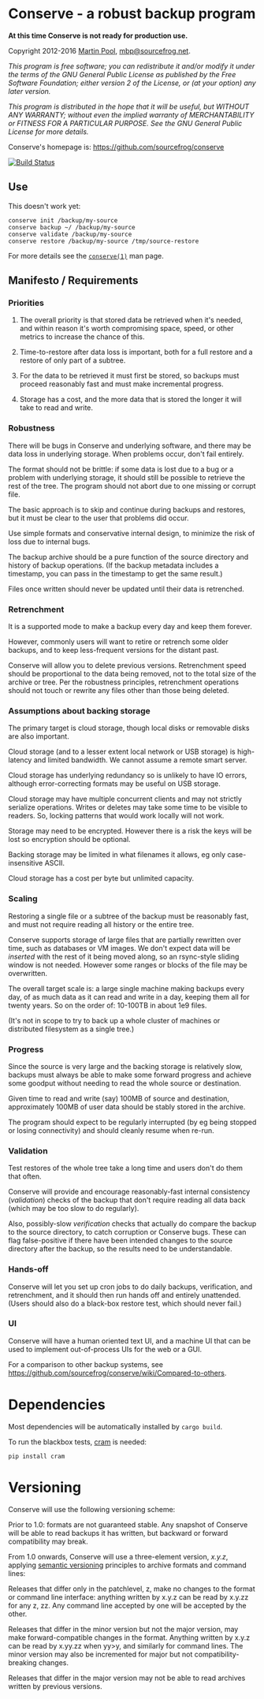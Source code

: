 Conserve - a robust backup program
==================================

**At this time Conserve is not ready for production use.**

Copyright 2012-2016 [Martin Pool][1], mbp@sourcefrog.net.

_This program is free software; you can redistribute it and/or
modify it under the terms of the GNU General Public License
as published by the Free Software Foundation; either version 2
of the License, or (at your option) any later version._

_This program is distributed in the hope that it will be useful,
but WITHOUT ANY WARRANTY; without even the implied warranty of
MERCHANTABILITY or FITNESS FOR A PARTICULAR PURPOSE.  See the
GNU General Public License for more details._

Conserve's homepage is: <https://github.com/sourcefrog/conserve>

[![Build Status](https://travis-ci.org/sourcefrog/conserve.png?branch=rust)](https://travis-ci.org/sourcefrog/conserve)

Use
---

This doesn't work yet:

    conserve init /backup/my-source
    conserve backup ~/ /backup/my-source
    conserve validate /backup/my-source
    conserve restore /backup/my-source /tmp/source-restore

For more details see the
[`conserve(1)`](https://github.com/sourcefrog/conserve/blob/master/man/conserve.asciidoc)
man page.


## Manifesto / Requirements

### Priorities

1. The overall priority is that stored data be retrieved when it's
   needed, and within reason it's worth compromising space, speed, or other
   metrics to increase the chance of this.
   
2. Time-to-restore after data loss is important, both for a full restore
   and a restore of only part of a subtree.
   
3. For the data to be retrieved it must first be stored, so backups must
   proceed reasonably fast and must make incremental progress.
   
4. Storage has a cost, and the more data that is stored the longer it will
   take to read and write.

### Robustness

There will be bugs in Conserve and underlying software, and there may be
data loss in underlying storage. When problems occur, don't fail entirely.

The format should not be brittle: if some data is lost due to a bug or a
problem with underlying storage, it should still be
possible to retrieve the rest of the tree. The program should not abort due
to one missing or corrupt file.

The basic approach is to skip and continue during backups and restores,
but it must be clear to the user that problems did occur.

Use simple formats and conservative internal design, to minimize the risk of
loss due to internal bugs.

The backup archive should be a pure function of the source directory
and history of backup operations.  (If the backup metadata includes
a timestamp, you can pass in the timestamp to get the same result.)

Files once written should never be updated until their data is retrenched.
  

### Retrenchment

It is a supported mode to make a backup every day and keep them forever.

However, commonly users will want to retire or retrench some older backups,
and to keep less-frequent versions for the distant past.

Conserve will allow you to delete previous versions. Retrenchment speed should
be proportional to the data being removed, not to the total size of the archive
or tree.  Per the robustness principles, retrenchment operations should not
touch or rewrite any files other than those being deleted.
  

  
### Assumptions about backing storage

The primary target is cloud storage, though local disks or removable
disks are also important.

Cloud storage (and to a lesser extent local network or USB storage)
is high-latency and limited bandwidth.  We cannot assume a remote
smart server.

Cloud storage has underlying redundancy so is unlikely to have
IO errors, although error-correcting formats may be useful on USB
storage.

Cloud storage may have multiple concurrent clients and
may not strictly serialize operations. Writes or deletes may take
some time to be visible to readers. So, locking patterns that would
work locally will not work.

Storage may need to be encrypted. However there is a risk the keys
will be lost so encryption should be optional.

Backing storage may be limited in what filenames it allows, eg
only case-insensitive ASCII.

Cloud storage has a cost per byte but unlimited capacity.


### Scaling

Restoring a single file or a subtree of the backup must be reasonably
fast, and must not require reading all history or the entire tree.

Conserve supports storage of large files that are partially rewritten over
time, such as databases or VM images. We don't expect data will be
_inserted_ with the rest of it being moved along, so an rsync-style
sliding window is
not needed. However some ranges or blocks of the file may be overwritten.

The overall target scale is: a large single machine making backups every day,
of as much data as it can read and write in a day, keeping them
all for twenty years.  So on the order of: 10-100TB in about 1e9 files.

(It's not in scope to try to back up a whole cluster of machines or distributed
filesystem as a single tree.)


  
### Progress

Since the source is very large and the backing storage is relatively
slow, backups must always be able to make some forward progress and
achieve some goodput without needing to read the whole source or
destination.

Given time to read and write (say) 100MB of source and destination,
approximately 100MB of user data should be stably stored in the
archive.

The program should expect to be regularly interrupted (by eg being
stopped or losing connectivity) and should cleanly resume when re-run.
    
  
### Validation

Test restores of the whole tree take a long time and users don't do them
that often.

Conserve will provide and encourage reasonably-fast internal consistency
(_validation_) checks of
the backup that don't require reading all data back (which may be too slow
to do regularly).

Also, possibly-slow _verification_ checks that actually do compare the backup
to the source directory, to catch corruption or Conserve bugs.  These can
flag false-positive if there have been intended changes to the source
directory after the backup, so the results need to be understandable.


### Hands-off

Conserve will let you set up cron jobs to do daily backups, verification,
and retrenchment, and it should then run hands off and entirely unattended.
(Users should also do a black-box restore test, which should never fail.)


### UI

Conserve will have a human oriented text UI, and a machine UI that can
be used to implement out-of-process UIs for the web or a GUI.


For a comparison to other backup systems, see
<https://github.com/sourcefrog/conserve/wiki/Compared-to-others>.


Dependencies
============

Most dependencies will be automatically installed by `cargo build`.

To run the blackbox tests, [cram](https://pypi.python.org/pypi/cram) is needed:

    pip install cram

[1]: http://sourcefrog.net/
[2]: https://www.apache.org/licenses/LICENSE-2.0.html

Versioning
==========

Conserve will use the following versioning scheme:

Prior to 1.0: formats are not guaranteed stable. Any snapshot of Conserve will
be able to read backups it has written, but backward or forward compatibility
may break.

From 1.0 onwards, Conserve will use a three-element version, _x.y.z_, applying
[semantic versioning](http://semver.org/) principles to archive formats and
command lines:

Releases that differ only in the patchlevel, z, make no changes to the format
or command line interface: anything written by x.y.z can be read by x.y.zz for
any z, zz.  Any command line accepted by one will be accepted by the other.

Releases that differ in the minor version but not the major version, may make
forward-compatible changes in the format.  Anything written by x.y.z can be
read by x.yy.zz when yy>y, and similarly for command lines.  The minor version
may also be incremented for major but not compatibility-breaking changes.

Releases that differ in the major version may not be able to read archives
written by previous versions.
